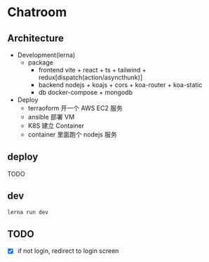 # Chatroom

## Architecture

- Development(lerna)
  - package
    - frontend
      vite + react + ts + tailwind + redux[dispatch(action/asyncthunk)]
    - backend
      nodejs + koajs + cors + koa-router + koa-static
    - db
      docker-compose + mongodb
- Deploy
  - terraoform 开一个 AWS EC2 服务
  - ansible 部署 VM
  - K8S 建立 Container
  - container 里面跑个 nodejs 服务

## deploy

TODO

## dev

```bash
lerna run dev
```

## TODO

- [x] if not login, redirect to login screen
